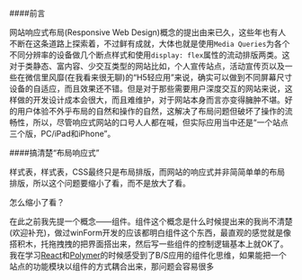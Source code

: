 <!--begin
"title":"响应式布局",
"subtitle":"威廉·华莱士，一个充满传奇色彩的人物。他的基本情况，正史没有准确的记载，关于他早年经历的所有说法都源于后人流传的口头文学，找不到可靠的佐证",
"bgphoto":"#f60",
"publishtime":"2015/12/30"
end-->

####前言

网站响应式布局(Responsive Web Design)概念的提出由来已久，这些年也有人不断在这条道路上探索着，不过鲜有成就，大体也就是使用`Media Queries`为各个不同分辨率的设备做几个断点样式和使用`display: flex`属性的流动排版两类。这对于类静态、富内容、少交互类型的网站比如，个人宣传站点，活动宣传页以及一些在微信里风靡(在我看来很无聊)的“H5轻应用”来说，确实可以做到不同屏幕尺寸设备的自适应，而且效果还不错。但是对于那些需要用户深度交互的网站来说，这样做的开发设计成本会很大，而且难维护，对于网站本身而言亦变得臃肿不堪。好的用户体验不外乎布局的自然和操作的自然，这解决了布局问题但破坏了操作的流畅性，所以，尽管响应式网站的口号人人都在喊，但实际应用当中还是“一个站点三个版，PC/iPad和iPhone”。

####搞清楚“布局响应式”

样式表，样式表，CSS最终只是布局排版，而网站的响应式并非简简单单的布局排版，所以这个问题要缩小了看，而不是放大了看。

怎么缩小了看？

在此之前我先提一个概念——组件。组件这个概念是什么时候提出来的我尚不清楚(欢迎补充)，做过winForm开发的应该都明白组件这个东西，最直观的感觉就是像搭积木，托拖拽拽的把界面搭出来，然后写一些组件的控制逻辑基本上就OK了。我在学习[React](http://facebook.github.io/react)和[Polymer](http://docs.polymerchina.org/)的时候感受到了B/S应用的组件化思维，如果能把一个站点的功能模块以组件的方式耦合出来，那问题会容易很多